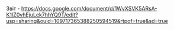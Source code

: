 
Звіт - https://docs.google.com/document/d/1WvXSVK5ARsA-K1IZ0vhEjuLek7hhYQ9T/edit?usp=sharing&ouid=109717365388250594519&rtpof=true&sd=true
